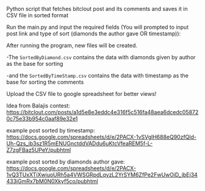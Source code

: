 Python script that fetches bitclout post and its comments and saves it in CSV file in sorted format


Run the main.py and input the required fields (You will prompted to input post link and type of sort (diamonds the author gave OR timestamp)):


After running the program, new files will be created.

-The `SortedByDiamond.csv` contains the data with diamonds given by author as the base for sorting

-and the `SortedByTimeStamp.csv` contains the data with timestamp as the base for sorting the comments

Upload the CSV file to google spreadsheet for better views!

Idea from Balajis contest: https://bitclout.com/posts/a1d5e8e3eddc4e316f5c516fa48aea6dcedc058720c75e33b954c0aaf89e32e1


example post sorted by timestamp: https://docs.google.com/spreadsheets/d/e/2PACX-1vSVglH688eQ90zfQld-Uh-Qzs_ib3sz1R5mENUGnctddVADdu6uKtcVfeaREM5f-L-Z7zgFBaz5UPeY/pubhtml

example post sorted by diamonds author gave: https://docs.google.com/spreadsheets/d/e/2PACX-1vQ3TUxXTiXwiuoURh5a4VWSGRpdLqyzL2YrSYM6ZfPe2FwUwOiD_jbEj34433jGmRx7bM0N0Xkyf5co/pubhtml